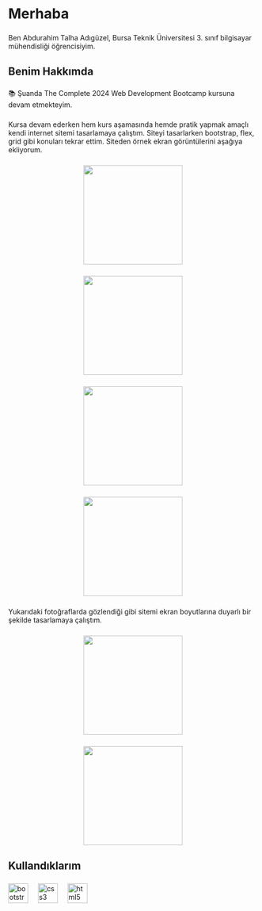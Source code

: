 <h1 align="left">Merhaba</h1>

###

<p align="left">Ben Abdurahim Talha Adıgüzel, Bursa Teknik Üniversitesi 3. sınıf bilgisayar mühendisliği öğrencisiyim.</p>

###

<h2 align="left">Benim Hakkımda</h2>

###

<p align="left">📚 Şuanda The Complete 2024 Web Development Bootcamp kursuna devam etmekteyim.</p>

###

<p align="left">Kursa devam ederken hem kurs aşamasında hemde pratik yapmak amaçlı kendi internet sitemi tasarlamaya çalıştım. Siteyi tasarlarken bootstrap, flex, grid gibi konuları tekrar ettim. Siteden örnek ekran görüntülerini aşağıya ekliyorum.</p>

###

<div align="center">
  <img height="200" src="https://github.com/talhadiguzel/Example-MyWebsite/assets/132337814/77fc517d-4602-4813-aaa1-6bafb37acf86"  />
</div>

###

<div align="center">
  <img height="200" src="https://github.com/talhadiguzel/Example-MyWebsite/assets/132337814/f8ed41bc-f32c-47a3-beca-18e6318a10fb"  />
</div>

###

<div align="center">
  <img height="200" src="https://github.com/talhadiguzel/Example-MyWebsite/assets/132337814/0e195cee-82f1-4e6a-b6c1-1fb3cde33988"  />
</div>

###

<div align="center">
  <img height="200" src="https://github.com/talhadiguzel/Example-MyWebsite/assets/132337814/e760d9d5-99d4-40e5-9963-9e83e983eecf"  />
</div>

###

<p align="left">Yukarıdaki fotoğraflarda gözlendiği gibi sitemi ekran boyutlarına duyarlı bir şekilde tasarlamaya çalıştım.</p>

###

<div align="center">
  <img height="200" src="https://github.com/talhadiguzel/Example-MyWebsite/assets/132337814/a69ba5f9-78b6-439d-b940-9b20c2edc5c8"  />
</div>

###

<div align="center">
  <img height="200" src="https://github.com/talhadiguzel/Example-MyWebsite/assets/132337814/5ef01d67-4c49-4132-822e-7d379ae19c8a"  />
</div>

###

<h2 align="left">Kullandıklarım</h2>

###

<div align="left">
  <img src="https://cdn.jsdelivr.net/gh/devicons/devicon/icons/bootstrap/bootstrap-original.svg" height="40" alt="bootstrap logo"  />
  <img width="12" />
  <img src="https://cdn.jsdelivr.net/gh/devicons/devicon/icons/css3/css3-original.svg" height="40" alt="css3 logo"  />
  <img width="12" />
  <img src="https://cdn.jsdelivr.net/gh/devicons/devicon/icons/html5/html5-original.svg" height="40" alt="html5 logo"  />
</div>

###
